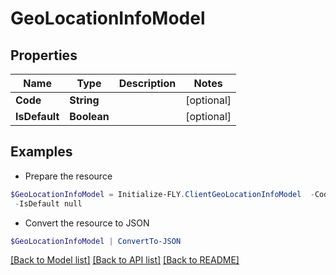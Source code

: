 # GeoLocationInfoModel
## Properties

Name | Type | Description | Notes
------------ | ------------- | ------------- | -------------
**Code** | **String** |  | [optional] 
**IsDefault** | **Boolean** |  | [optional] 

## Examples

- Prepare the resource
```powershell
$GeoLocationInfoModel = Initialize-FLY.ClientGeoLocationInfoModel  -Code null `
 -IsDefault null
```

- Convert the resource to JSON
```powershell
$GeoLocationInfoModel | ConvertTo-JSON
```

[[Back to Model list]](../README.md#documentation-for-models) [[Back to API list]](../README.md#documentation-for-api-endpoints) [[Back to README]](../README.md)

